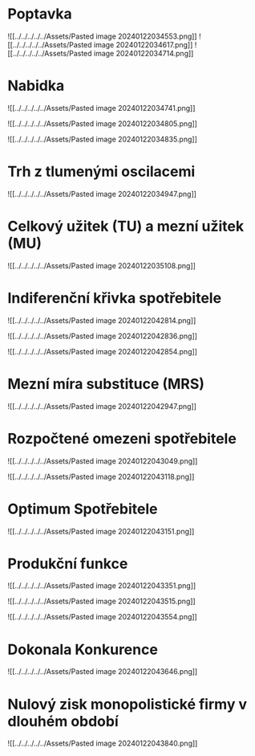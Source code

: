 # Poptavka

![[../../../../../Assets/Pasted image 20240122034553.png]]
![[../../../../../Assets/Pasted image 20240122034617.png]]
![[../../../../../Assets/Pasted image 20240122034714.png]]

# Nabidka

![[../../../../../Assets/Pasted image 20240122034741.png]]

![[../../../../../Assets/Pasted image 20240122034805.png]]

![[../../../../../Assets/Pasted image 20240122034835.png]]

# Trh z tlumenými oscilacemi 

![[../../../../../Assets/Pasted image 20240122034947.png]]
# Celkový užitek (TU) a mezní užitek (MU)

![[../../../../../Assets/Pasted image 20240122035108.png]]

# Indiferenční křivka spotřebitele

![[../../../../../Assets/Pasted image 20240122042814.png]]

![[../../../../../Assets/Pasted image 20240122042836.png]]

![[../../../../../Assets/Pasted image 20240122042854.png]]

# Mezní míra substituce (MRS)

![[../../../../../Assets/Pasted image 20240122042947.png]]

# Rozpočtené omezeni spotřebitele

![[../../../../../Assets/Pasted image 20240122043049.png]]

![[../../../../../Assets/Pasted image 20240122043118.png]]

# Optimum Spotřebitele 

![[../../../../../Assets/Pasted image 20240122043151.png]]

# Produkční funkce

![[../../../../../Assets/Pasted image 20240122043351.png]]

![[../../../../../Assets/Pasted image 20240122043515.png]]

![[../../../../../Assets/Pasted image 20240122043554.png]]

# Dokonala Konkurence 

![[../../../../../Assets/Pasted image 20240122043646.png]]

# Nulový zisk monopolistické firmy v dlouhém období

![[../../../../../Assets/Pasted image 20240122043840.png]]
	